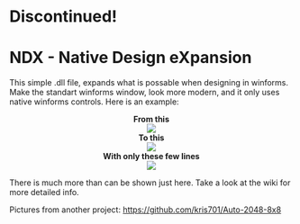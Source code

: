 # Discontinued!

# NDX - Native Design eXpansion

This simple .dll file, expands what is possable when designing in winforms. Make the standart winforms window, look more modern, and it only uses native winforms controls. Here is an example:

<p align="center"> 
  <b>From this</b> <br>
 <img src ="https://wtoljq.db.files.1drv.com/y4m2DsnK4K9WaqaalofN6zp4mbBFapwr2m25JQsF3UsdnhlGgbkA-mDryc_GiO_diWcwKJztNpokl4vVf__k9xORjlHK3DH6_n0nIHwi38K6Pn4FITGhtjK4US_6hyHqwBR0A2v_p7IiixYD8RCavDI4eUeLI4SsCCOYTpzVLxz7qO1Ngv5OChd8FlX7i-SMIUxd1LtWcM0bb1B9S_7ojGhTg?width=578&height=168&cropmode=none" /> <br>
  <b>To this</b> <br>
 <img src ="https://9uczma.db.files.1drv.com/y4m_3EI5kSEX6VMTkbi1WJr91QiseQCL9818W-WLk0W98czCD4SULfxnXWiDmhXPV_sxHaV8muHRzuStbY7rYLI5SoJOwmabtjoY1P2oJA2iy_pXyQYq6yX5ZoHWWPCSsYniLicx6rJDUpkNsyznIEnkW0Z-m3LWFWpVVdwOr1dKPfLFV2c9WMyNLHVhnJdorSXT5Jy28XD4QgojQRJTROA4g?width=545&height=147&cropmode=none" /> <br>
  <b>With only these few lines</b> <br>
 <img src ="https://kzgcdq.db.files.1drv.com/y4mj3bXAqZMf4QrHbEp8ydEepdRxQipz4aLESdAZYsODqzOc_XSVJMyfK-Z1wctbNIUkvCpVKd-79v6PgRV-IQhHB7JYALwG8KWB-xTclZ6EiYHvRNAXv3a9DT0ZOuEbjucG0f2bdBk4gB6VhG0E0qkRiSjRuCfW2iNp4McBOih-PdlakKbOC5RkTnW1xD9T_Bs7uwu9TQ1ngkp2FS3s1SUUg?width=595&height=371&cropmode=none" /> <br>
</p>

There is much more than can be shown just here. Take a look at the wiki for more detailed info.

Pictures from another project: https://github.com/kris701/Auto-2048-8x8
